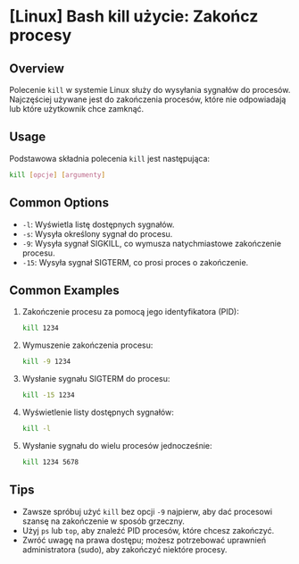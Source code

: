 # [Linux] Bash kill użycie: Zakończ procesy

## Overview
Polecenie `kill` w systemie Linux służy do wysyłania sygnałów do procesów. Najczęściej używane jest do zakończenia procesów, które nie odpowiadają lub które użytkownik chce zamknąć.

## Usage
Podstawowa składnia polecenia `kill` jest następująca:

```bash
kill [opcje] [argumenty]
```

## Common Options
- `-l`: Wyświetla listę dostępnych sygnałów.
- `-s`: Wysyła określony sygnał do procesu.
- `-9`: Wysyła sygnał SIGKILL, co wymusza natychmiastowe zakończenie procesu.
- `-15`: Wysyła sygnał SIGTERM, co prosi proces o zakończenie.

## Common Examples
1. Zakończenie procesu za pomocą jego identyfikatora (PID):
   ```bash
   kill 1234
   ```

2. Wymuszenie zakończenia procesu:
   ```bash
   kill -9 1234
   ```

3. Wysłanie sygnału SIGTERM do procesu:
   ```bash
   kill -15 1234
   ```

4. Wyświetlenie listy dostępnych sygnałów:
   ```bash
   kill -l
   ```

5. Wysłanie sygnału do wielu procesów jednocześnie:
   ```bash
   kill 1234 5678
   ```

## Tips
- Zawsze spróbuj użyć `kill` bez opcji `-9` najpierw, aby dać procesowi szansę na zakończenie w sposób grzeczny.
- Użyj `ps` lub `top`, aby znaleźć PID procesów, które chcesz zakończyć.
- Zwróć uwagę na prawa dostępu; możesz potrzebować uprawnień administratora (sudo), aby zakończyć niektóre procesy.